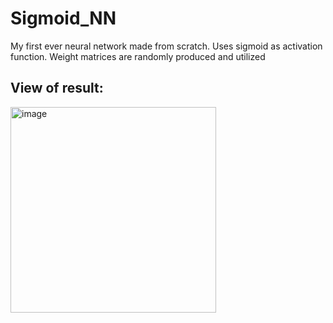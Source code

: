 # Sigmoid_NN
My first ever neural network made from scratch. Uses sigmoid as activation function. Weight matrices are randomly produced and utilized

## View of result:
<img width="329" alt="image" src="https://user-images.githubusercontent.com/70067413/209500179-cb58bb91-a952-497e-82c5-b517b548aadb.png">
